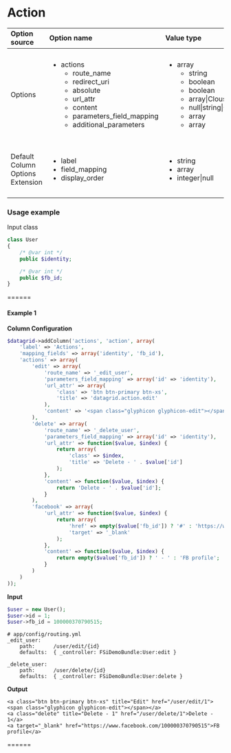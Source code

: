 # Action

<table>
    <head>
        <tr>
            <td><b>Option source</b></td>
            <td><b>Option name</b></td>
            <td><b>Value type</b></td>
            <td><b>Default Value</b></td>
        </tr>
    </head>
    <tbody>
        <tr>
            <td>Options </td>
            <td>
                <ul>
                    <li>
                    actions
                    <ul>
                        <li>route_name</li>
                        <li>redirect_uri</li>
                        <li>absolute</li>
                        <li>url_attr</li>
                        <li>content</li>
                        <li>parameters_field_mapping</li>
                        <li>additional_parameters</li>
                    </ul>
                    </li>
                </ul>
            </td>
            <td>
                <ul>
                    <li>
                    array
                    <ul>
                        <li>string</li>
                        <li>boolean</li>
                        <li>boolean</li>
                        <li>array|Clousure</li>
                        <li>null|string|Clousure</li>
                        <li>array</li>
                        <li>array</li>
                    </ul>
                    </li>
                </ul>
            </td>
            <td>
                <ul>
                    <li>
                    <code>array()</code>
                    <ul>
                        <li>empty <b>(required)</b></li>
                        <li><code>true</code></li>
                        <li><code>false</code></li>
                        <li><code>array()</code></li>
                        <li><code>null</code></li>
                        <li><code>array()</code></li>
                        <li><code>array()</code></li>
                    </ul>
                    </li>
                </ul>
            </td>
        <tr>
        <tr>
            <td>Default Column Options Extension</td>
            <td>
                <ul>
                    <li>label</li>
                    <li>field_mapping</li>
                    <li>display_order</li>
                </ul>
            </td>
            <td>
                <ul>
                    <li>string</li>
                    <li>array</li>
                    <li>integer|null</li>
                </td>
            </td>
            <td>
                <ul>
                    <li><code>$column->getName()</code></li>
                    <li><code>array($column->getName())</code></li>
                    <li><code>null</code></li>
                </ul>
            </td>
        </tr>
    </tbody>
</table>

### Usage example

Input class

```php
class User
{
    /* @var int */
    public $identity;

    /* @var int */
    public $fb_id;
}
```

======
#### Example 1

**Column Configuration**
```php
$datagrid->addColumn('actions', 'action', array(
    'label' => 'Actions',
    'mapping_fields' => array('identity', 'fb_id'),
    'actions' => array(
        'edit' => array(
            'route_name' => '_edit_user',
            'parameters_field_mapping' => array('id' => 'identity'),
            'url_attr' => array(
                'class' => 'btn btn-primary btn-xs',
                'title' => 'datagrid.action.edit'
            ),
            'content' => '<span class="glyphicon glyphicon-edit"></span>',
        ),
        'delete' => array(
            'route_name' => '_delete_user',
            'parameters_field_mapping' => array('id' => 'identity'),
            'url_attr' => function($value, $index) {
                return array(
                    'class' => $index,
                    'title' => 'Delete - ' . $value['id']
                );
            },
            'content' => function($value, $index) {
                return 'Delete - ' . $value['id'];
            }
        ),
        'facebook' => array(
            'url_attr' => function($value, $index) {
                return array(
                    'href' => empty($value['fb_id']) ? '#' : 'https://www.facebook.com/' . $value['fb_id'],
                    'target' => '_blank'
                );
            },
            'content' => function($value, $index) {
                return empty($value['fb_id']) ? ' - ' : 'FB profile';
            }
        )
    )
));
```

**Input**
```php
$user = new User();
$user->id = 1;
$user->fb_id = 100000370790515;
```

```
# app/config/routing.yml
_edit_user:
    path:      /user/edit/{id}
    defaults:  { _controller: FSiDemoBundle:User:edit }

_delete_user:
    path:      /user/delete/{id}
    defaults:  { _controller: FSiDemoBundle:User:delete }
```


**Output**
```
<a class="btn btn-primary btn-xs" title="Edit" href="/user/edit/1"><span class="glyphicon glyphicon-edit"></span></a>
<a class="delete" title="Delete - 1" href="/user/delete/1">Delete - 1</a>
<a target="_blank" href="https://www.facebook.com/100000370790515">FB profile</a>
```

======
